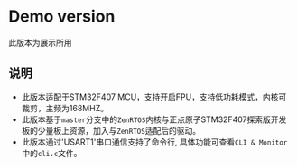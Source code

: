 # Demo version
此版本为展示所用
## 说明
- 此版本适配于STM32F407 MCU，支持开启FPU，支持低功耗模式，内核可裁剪，主频为168MHZ。
- 此版本基于`master`分支中的`ZenRTOS`内核与正点原子STM32F407探索版开发板的少量板上资源，加入与`ZenRTOS`适配后的驱动。
- 此版本通过'USART1'串口通信支持了命令行, 具体功能可查看`CLI & Monitor`中的`cli.c`文件。
